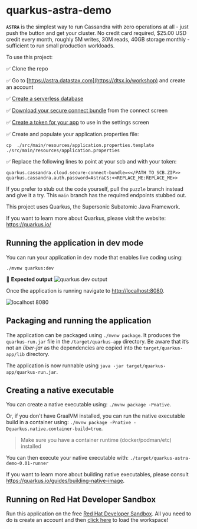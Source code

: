 # quarkus-astra-demo

**`ASTRA`** is the simplest way to run Cassandra with zero operations at all - just push the button and get your cluster. No credit card required, $25.00 USD credit every month, roughly 5M writes, 30M reads, 40GB storage monthly - sufficient to run small production workloads.  

To use this project:

✅ Clone the repo

✅ Go to [https://astra.datastax.com](https://dtsx.io/workshop) and create an account

✅ [Create a serverless database](https://docs.datastax.com/en/astra/docs/creating-your-astra-database.html)

✅ [Download your secure connect bundle](https://docs.datastax.com/en/astra/docs/obtaining-database-credentials.html) from the connect screen

✅ [Create a token for your app](https://docs.datastax.com/en/astra/docs/manage-application-tokens.html) to use in the settings screen

✅ Create and populate your application.properties file:

    cp  ./src/main/resources/application.properties.template ./src/main/resources/application.properties

✅ Replace the following lines to point at your scb and with your token:

    quarkus.cassandra.cloud.secure-connect-bundle=<</PATH_TO_SCB.ZIP>>
    quarkus.cassandra.auth.password=AstraCS:<<REPLACE_ME:REPLACE_ME>>

If you prefer to stub out the code yourself, pull the `puzzle` branch instead and give it a try. This `main` branch has the required endpoints stubbed out.

This project uses Quarkus, the Supersonic Subatomic Java Framework.

If you want to learn more about Quarkus, please visit the website: https://quarkus.io/

## Running the application in dev mode

You can run your application in dev mode that enables live coding using:
```
./mvnw quarkus:dev
```

📗 **Expected output**
![quarkus dev output](https://user-images.githubusercontent.com/23346205/110409249-f9b61500-8054-11eb-8f73-b366a5a0e045.png)


Once the application is running navigate to [http://localhost:8080](http://localhost:8080).

![localhost 8080](https://user-images.githubusercontent.com/23346205/110409508-64ffe700-8055-11eb-93bd-cd4b78d03f95.png)


## Packaging and running the application

The application can be packaged using `./mvnw package`.
It produces the `quarkus-run.jar` file in the `/target/quarkus-app` directory.
Be aware that it’s not an _über-jar_ as the dependencies are copied into the `target/quarkus-app/lib` directory.

The application is now runnable using `java -jar target/quarkus-app/quarkus-run.jar`.

## Creating a native executable

You can create a native executable using: `./mvnw package -Pnative`.

Or, if you don't have GraalVM installed, you can run the native executable build in a container using: `./mvnw package -Pnative -Dquarkus.native.container-build=true`.
 
  > Make sure you have a container runtime (docker/podman/etc) installed

You can then execute your native executable with: `./target/quarkus-astra-demo-0.01-runner`

If you want to learn more about building native executables, please consult https://quarkus.io/guides/building-native-image.

## Running on Red Hat Developer Sandbox
Run this application on the free [Red Hat Developer Sandbox](https://developers.redhat.com/developer-sandbox). All you need to do is create an account and then [click here](https://workspaces.openshift.com/f?url=https://github.com/phact/quarkus-astra-demos/tree/todo) to load the workspace!
